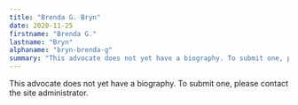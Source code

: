 ```yaml
---
title: "Brenda G. Bryn"
date: 2020-11-25
firstname: "Brenda G."
lastname: "Bryn"
alphaname: "bryn-brenda-g"
summary: "This advocate does not yet have a biography. To submit one, please contact the site administrator."
---
```

This advocate does not yet have a biography. To submit one, please contact the site administrator.

